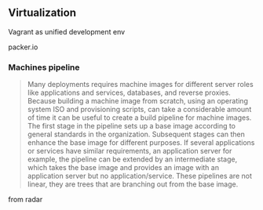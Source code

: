 ## Virtualization

Vagrant as unified development env

packer.io

### Machines pipeline

> Many deployments requires machine images for different server roles like applications and services,
> databases, and reverse proxies. Because building a machine image from scratch,
> using an operating system ISO and provisioning scripts,
> can take a considerable amount of time it can be useful to create a build pipeline for machine images. The first stage in the pipeline sets up a base image according to general standards in the organization. Subsequent stages can then enhance the base image for different purposes. If several applications or services have similar requirements,
> an application server for example, the pipeline can be extended by an intermediate stage,
> which takes the base image and provides an image with an application server but no application/service. These pipelines are not linear,
> they are trees that are branching out from the base image.

from radar
